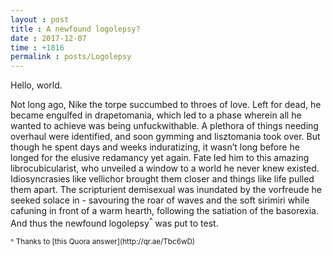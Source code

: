 ```yaml
---
layout : post
title : A newfound logolepsy?
date : 2017-12-07
time : +1816
permalink : posts/Logolepsy
---
```


Hello, world. <br>

Not long ago, Nike the torpe succumbed to throes of love. Left for dead, he became engulfed in drapetomania, which led to a phase wherein all he wanted to achieve was being unfuckwithable. A plethora of things needing overhaul were identified, and soon gymming and lisztomania took over. But though he spent days and weeks induratizing, it wasn’t long before he longed for the elusive redamancy yet again. Fate led him to this amazing librocubicularist, who unveiled a window to a world he never knew existed. Idiosyncrasies like vellichor brought them closer and things like life pulled them apart. The scripturient demisexual was inundated by the vorfreude he seeked solace in - savouring the roar of waves and the soft sirimiri while cafuning in front of a warm hearth, following the satiation of the basorexia. And thus the newfound logolepsy<sup>^</sup> was put to test.

<sub>
^ Thanks to [this Quora answer](http://qr.ae/Tbc6wD)
</sub>


